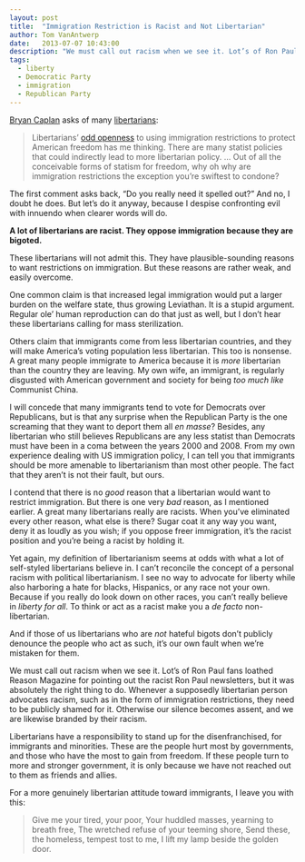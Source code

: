 ```yaml
---
layout: post
title:  "Immigration Restriction is Racist and Not Libertarian"
author: Tom VanAntwerp
date:   2013-07-07 10:43:00
description: "We must call out racism when we see it. Lot’s of Ron Paul fans loathed Reason Magazine for pointing out the racist Ron Paul newsletters, but it was absolutely the right thing to do. Whenever a supposedly libertarian person advocates racism, such as in the form of immigration restrictions, they need to be publicly shamed for it. Otherwise our silence becomes assent, and we are likewise branded by their racism."
tags:
  - liberty
  - Democratic Party
  - immigration
  - Republican Party
---
```

[Bryan Caplan](http://econlog.econlib.org/archives/2013/07/statism_for_fre.html) asks of many [libertarians](/libertarianism-must-die/):

> Libertarians’ [odd openness](http://econlog.econlib.org/archives/2013/07/boudreaux_and_t.html) to using immigration restrictions to protect American freedom has me thinking.  There are many statist policies that could indirectly lead to more libertarian policy. … Out of all the conceivable forms of statism for freedom, why oh why are immigration restrictions the exception you’re swiftest to condone?

The first comment asks back, “Do you really need it spelled out?” And no, I doubt he does. But let’s do it anyway, because I despise confronting evil with innuendo when clearer words will do.

**A lot of libertarians are racist. They oppose immigration because they are bigoted.**

These libertarians will not admit this. They have plausible-sounding reasons to want restrictions on immigration. But these reasons are rather weak, and easily overcome.

One common claim is that increased legal immigration would put a larger burden on the welfare state, thus growing Leviathan. It is a stupid argument. Regular ole’ human reproduction can do that just as well, but I don’t hear these libertarians calling for mass sterilization.

Others claim that immigrants come from less libertarian countries, and they will make America’s voting population less libertarian. This too is nonsense. A great many people immigrate to America because it is *more* libertarian than the country they are leaving. My own wife, an immigrant, is regularly disgusted with American government and society for being *too much like* Communist China.

I will concede that many immigrants tend to vote for Democrats over Republicans, but is that any surprise when the Republican Party is the one screaming that they want to deport them all *en masse*? Besides, any libertarian who still believes Republicans are any less statist than Democrats must have been in a coma between the years 2000 and 2008. From my own experience dealing with US immigration policy, I can tell you that immigrants should be more amenable to libertarianism than most other people. The fact that they aren’t is not their fault, but ours.

I contend that there is no *good* reason that a libertarian would want to restrict immigration. But there is one very *bad* reason, as I mentioned earlier. A great many libertarians really are racists. When you’ve eliminated every other reason, what else is there? Sugar coat it any way you want, deny it as loudly as you wish; if you oppose freer immigration, it’s the racist position and you’re being a racist by holding it.

Yet again, my definition of libertarianism seems at odds with what a lot of self-styled libertarians believe in. I can’t reconcile the concept of a personal racism with political libertarianism. I see no way to advocate for liberty while also harboring a hate for blacks, Hispanics, or any race not your own. Because if you really do look down on other races, you can’t really believe in *liberty for all*. To think or act as a racist make you a *de facto* non-libertarian.

And if those of us libertarians who are *not* hateful bigots don’t publicly denounce the people who act as such, it’s our own fault when we’re mistaken for them.

We must call out racism when we see it. Lot’s of Ron Paul fans loathed Reason Magazine for pointing out the racist Ron Paul newsletters, but it was absolutely the right thing to do. Whenever a supposedly libertarian person advocates racism, such as in the form of immigration restrictions, they need to be publicly shamed for it. Otherwise our silence becomes assent, and we are likewise branded by their racism.

Libertarians have a responsibility to stand up for the disenfranchised, for immigrants and minorities. These are the people hurt most by governments, and those who have the most to gain from freedom. If these people turn to more and stronger government, it is only because we have not reached out to them as friends and allies.

For a more genuinely libertarian attitude toward immigrants, I leave you with this:

> Give me your tired, your poor,
> Your huddled masses, yearning to breath free,
> The wretched refuse of your teeming shore,
> Send these, the homeless, tempest tost to me,
> I lift my lamp beside the golden door.
